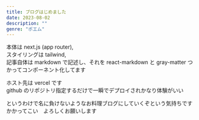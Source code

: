 ```yaml
---
title: ブログはじめました
date: 2023-08-02
description: ""
genre: "ポエム"
---
```


本体は next.js (app router),  
スタイリングは tailwind,  
記事自体は markdown で記述し、それを react-markdown と gray-matter つかってコンポーネント化してます

ホスト先は vercel です  
github のリポジトリ指定するだけで一瞬でデプロイされかなり体験がいい

というわけで名に負けないようなお料理ブログにしていくぞという気持ちです  
かかってこい　よろしくお願いします
